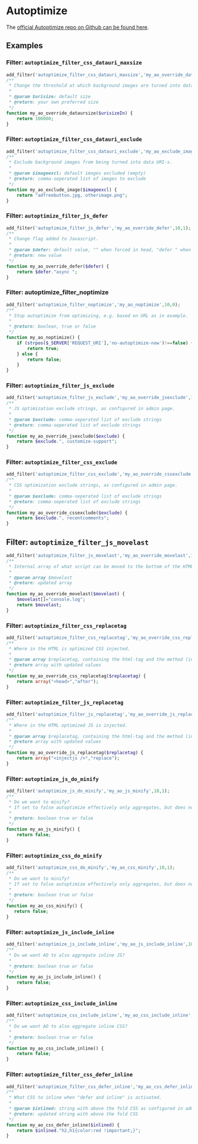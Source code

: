 Autoptimize
===========

The [official Autoptimize repo on Github can be found here](https://github.com/futtta/autoptimize/).

## Examples

### Filter: `autoptimize_filter_css_datauri_maxsize`

```php
add_filter('autoptimize_filter_css_datauri_maxsize','my_ao_override_dataursize',10,1);
/**
 * Change the threshold at which background images are turned into data URI-s.
 *
 * @param $urisize: default size
 * @return: your own preferred size
 */
function my_ao_override_dataursize($urisizeIn) {
	return 100000;
}
```

### Filter: `autoptimize_filter_css_datauri_exclude`

```php
add_filter('autoptimize_filter_css_datauri_exclude','my_ao_exclude_image',10,1);
/**
 * Exclude background images from being turned into data URI-s.
 *
 * @param $imageexcl: default images excluded (empty)
 * @return: comma-seperated list of images to exclude
 */
function my_ao_exclude_image($imageexcl) {
	return "adfreebutton.jpg, otherimage.png";
}
```

### Filter: `autoptimize_filter_js_defer`

```php
add_filter('autoptimize_filter_js_defer','my_ao_override_defer',10,1);
/**
 * Change flag added to Javascript.
 *
 * @param $defer: default value, "" when forced in head, "defer " when not forced in head
 * @return: new value
 */
function my_ao_override_defer($defer) {
	return $defer."async ";
} 
```

### Filter: autoptimize_filter_noptimize

```php
add_filter('autoptimize_filter_noptimize','my_ao_noptimize',10,0);
/**
 * Stop autoptimize from optimizing, e.g. based on URL as in example.
 *
 * @return: boolean, true or false
 */
function my_ao_noptimize() {
	if (strpos($_SERVER['REQUEST_URI'],'no-autoptimize-now')!==false) {
		return true;
	} else {
		return false;
	}
}
```

### Filter: `autoptimize_filter_js_exclude`

```php
add_filter('autoptimize_filter_js_exclude','my_ao_override_jsexclude',10,1);
/**
 * JS optimization exclude strings, as configured in admin page.
 *
 * @param $exclude: comma-seperated list of exclude strings
 * @return: comma-seperated list of exclude strings
 */
function my_ao_override_jsexclude($exclude) {
	return $exclude.", customize-support";
}
```

### Filter: `autoptimize_filter_css_exclude`

```php
add_filter('autoptimize_filter_css_exclude','my_ao_override_cssexclude',10,1);
/**
 * CSS optimization exclude strings, as configured in admin page.
 *
 * @param $exclude: comma-seperated list of exclude strings
 * @return: comma-seperated list of exclude strings
 */
function my_ao_override_cssexclude($exclude) {
	return $exclude.", recentcomments";
}
```

## Filter: `autoptimize_filter_js_movelast`

```php
add_filter('autoptimize_filter_js_movelast','my_ao_override_movelast',10,1);
/**
 * Internal array of what script can be moved to the bottom of the HTML.
 *
 * @param array $movelast
 * @return: updated array
 */
function my_ao_override_movelast($movelast) {
	$movelast[]="console.log";
	return $movelast;
}
```

### Filter: `autoptimize_filter_css_replacetag`

```php
add_filter('autoptimize_filter_css_replacetag','my_ao_override_css_replacetag',10,1);
/**
 * Where in the HTML is optimized CSS injected.
 *
 * @param array $replacetag, containing the html-tag and the method (inject "before", "after" or "replace")
 * @return array with updated values
 */
function my_ao_override_css_replacetag($replacetag) {
	return array("<head>","after");
}
```

### Filter: `autoptimize_filter_js_replacetag`

```php
add_filter('autoptimize_filter_js_replacetag','my_ao_override_js_replacetag',10,1);
/**
 * Where in the HTML optimized JS is injected.
 *
 * @param array $replacetag, containing the html-tag and the method (inject "before", "after" or "replace")
 * @return array with updated values
 */
function my_ao_override_js_replacetag($replacetag) {
    return array("<injectjs />","replace");
}
```

### Filter: `autoptimize_js_do_minify`

```php
add_filter('autoptimize_js_do_minify','my_ao_js_minify',10,1);
/**
 * Do we want to minify?
 * If set to false autoptimize effectively only aggregates, but does not minify.
 *
 * @return: boolean true or false
 */
function my_ao_js_minify() {
	return false;
}
```

### Filter: `autoptimize_css_do_minify`

```php
add_filter('autoptimize_css_do_minify','my_ao_css_minify',10,1);
/**
 * Do we want to minify?
 * If set to false autoptimize effectively only aggregates, but does not minify.
 *
 * @return: boolean true or false
 */
function my_ao_css_minify() {
   return false;
}
```

### Filter: `autoptimize_js_include_inline`

```php
add_filter('autoptimize_js_include_inline','my_ao_js_include_inline',10,1);
/**
 * Do we want AO to also aggregate inline JS?
 *
 * @return: boolean true or false
 */
function my_ao_js_include_inline() {
	return false;
}
```

### Filter: `autoptimize_css_include_inline`

```php
add_filter('autoptimize_css_include_inline','my_ao_css_include_inline',10,1);
/**
 * Do we want AO to also aggregate inline CSS?
 *
 * @return: boolean true or false
 */
function my_ao_css_include_inline() {
    return false;
}
```

### Filter: `autoptimize_filter_css_defer_inline`

```php
add_filter('autoptimize_filter_css_defer_inline','my_ao_css_defer_inline',10,1);
/**
 * What CSS to inline when "defer and inline" is activated.
 *
 * @param $inlined: string with above the fold CSS as configured in admin
 * @return: updated string with above the fold CSS
 */
function my_ao_css_defer_inline($inlined) {
	return $inlined."h2,h1{color:red !important;}";
}
```
